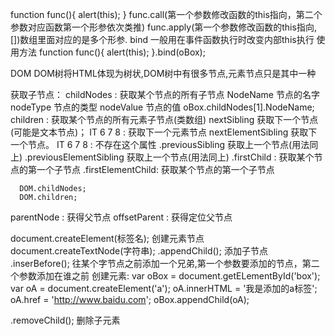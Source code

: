function func(){
    alert(this);
}
func.call(第一个参数修改函数的this指向，第二个参数对应函数第一个形参依次类推)
func.apply(第一个参数修改函数的this指向,[])数组里面对应的是多个形参.
bind 一般用在事件函数执行时改变内部this执行
使用方法
function func(){
    alert(this);
}.bind(oBox);

 DOM
 DOM树将HTML体现为树状,DOM树中有很多节点,元素节点只是其中一种

 获取子节点：
     childNodes : 获取某个节点的所有子节点
     NodeName 节点的名字 nodeType 节点的类型 nodeValue 节点的值
     oBox.childNodes[1].NodeName;
     children : 获取某个节点的所有元素子节点(类数组)
     nextSibling  获取下一个节点(可能是文本节点)； IT 6 7 8 : 获取下一个元素节点
     nextElementSibling 获取下一个节点。 IT 6 7 8 : 不存在这个属性
     .previousSibling 获取上一个节点(用法同上)
     .previousElementSibling 获取上一个节点(用法同上)
     .firstChild : 获取某个节点的第一个子节点
     .firstElementChild: 获取某个节点的第一个子节点

      DOM.childNodes;
      DOM.children;

 parentNode : 获得父节点
 offsetParent : 获得定位父节点

document.createElement(标签名); 创建元素节点
document.createTextNode(字符串);
.appendChild(); 添加子节点
.inserBefore(); 往某个字节点之前添加一个兄弟,第一个参数要添加的节点，第二个参数添加在谁之前
 创建元素:
    var oBox = document.getELementById('box');
    var oA = document.createElement('a');
    oA.innerHTML = '我是添加的a标签';
    oA.href = 'http://www.baidu.com';
    oBox.appendChild(oA);

.removeChild(); 删除子元素